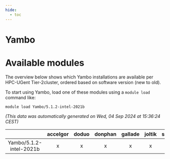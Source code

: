 ```yaml
---
hide:
  - toc
---
```


Yambo
=====

# Available modules


The overview below shows which Yambo installations are available per HPC-UGent Tier-2cluster, ordered based on software version (new to old).

To start using Yambo, load one of these modules using a `module load` command like:

```shell
module load Yambo/5.1.2-intel-2021b
```

*(This data was automatically generated on Wed, 04 Sep 2024 at 15:36:24 CEST)*  

| |accelgor|doduo|donphan|gallade|joltik|shinx|skitty|
| :---: | :---: | :---: | :---: | :---: | :---: | :---: | :---: |
|Yambo/5.1.2-intel-2021b|x|x|x|x|x|-|x|

